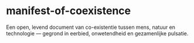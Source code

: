# manifest-of-coexistence
Een open, levend document van co-existentie tussen mens, natuur en technologie — gegrond in eerbied, onwetendheid en gezamenlijke pulsatie.
